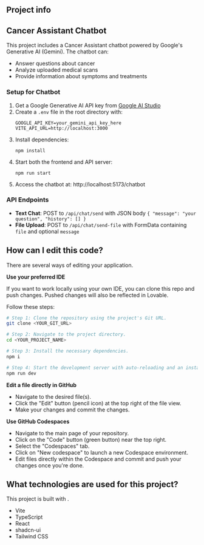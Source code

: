 
## Project info



## Cancer Assistant Chatbot

This project includes a Cancer Assistant chatbot powered by Google's Generative AI (Gemini). The chatbot can:

- Answer questions about cancer
- Analyze uploaded medical scans
- Provide information about symptoms and treatments

### Setup for Chatbot

1. Get a Google Generative AI API key from [Google AI Studio](https://ai.google.dev/)
2. Create a `.env` file in the root directory with:
   ```
   GOOGLE_API_KEY=your_gemini_api_key_here
   VITE_API_URL=http://localhost:3000
   ```
3. Install dependencies:
   ```
   npm install
   ```
4. Start both the frontend and API server:
   ```
   npm run start
   ```
5. Access the chatbot at: http://localhost:5173/chatbot

### API Endpoints

- **Text Chat**: POST to `/api/chat/send` with JSON body `{ "message": "your question", "history": [] }`
- **File Upload**: POST to `/api/chat/send-file` with FormData containing `file` and optional `message`

## How can I edit this code?

There are several ways of editing your application.



**Use your preferred IDE**

If you want to work locally using your own IDE, you can clone this repo and push changes. Pushed changes will also be reflected in Lovable.


Follow these steps:

```sh
# Step 1: Clone the repository using the project's Git URL.
git clone <YOUR_GIT_URL>

# Step 2: Navigate to the project directory.
cd <YOUR_PROJECT_NAME>

# Step 3: Install the necessary dependencies.
npm i

# Step 4: Start the development server with auto-reloading and an instant preview.
npm run dev
```

**Edit a file directly in GitHub**

- Navigate to the desired file(s).
- Click the "Edit" button (pencil icon) at the top right of the file view.
- Make your changes and commit the changes.

**Use GitHub Codespaces**

- Navigate to the main page of your repository.
- Click on the "Code" button (green button) near the top right.
- Select the "Codespaces" tab.
- Click on "New codespace" to launch a new Codespace environment.
- Edit files directly within the Codespace and commit and push your changes once you're done.

## What technologies are used for this project?

This project is built with .

- Vite
- TypeScript
- React
- shadcn-ui
- Tailwind CSS


